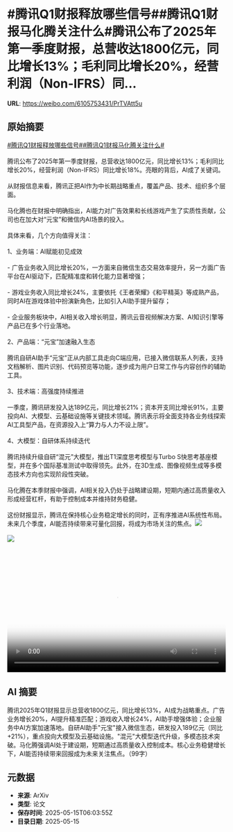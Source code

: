 # #腾讯Q1财报释放哪些信号##腾讯Q1财报马化腾关注什么#腾讯公布了2025年第一季度财报，总营收达1800亿元，同比增长13%；毛利同比增长20%，经营利润（Non-IFRS）同...

**URL**: https://weibo.com/6105753431/PrTVAtt5u

## 原始摘要

<a href="https://m.weibo.cn/search?containerid=231522type%3D1%26t%3D10%26q%3D%23%E8%85%BE%E8%AE%AFQ1%E8%B4%A2%E6%8A%A5%E9%87%8A%E6%94%BE%E5%93%AA%E4%BA%9B%E4%BF%A1%E5%8F%B7%23&amp;extparam=%23%E8%85%BE%E8%AE%AFQ1%E8%B4%A2%E6%8A%A5%E9%87%8A%E6%94%BE%E5%93%AA%E4%BA%9B%E4%BF%A1%E5%8F%B7%23" data-hide=""><span class="surl-text">#腾讯Q1财报释放哪些信号#</span></a><a href="https://m.weibo.cn/search?containerid=231522type%3D1%26t%3D10%26q%3D%23%E8%85%BE%E8%AE%AFQ1%E8%B4%A2%E6%8A%A5%E9%A9%AC%E5%8C%96%E8%85%BE%E5%85%B3%E6%B3%A8%E4%BB%80%E4%B9%88%23&amp;extparam=%23%E8%85%BE%E8%AE%AFQ1%E8%B4%A2%E6%8A%A5%E9%A9%AC%E5%8C%96%E8%85%BE%E5%85%B3%E6%B3%A8%E4%BB%80%E4%B9%88%23" data-hide=""><span class="surl-text">#腾讯Q1财报马化腾关注什么#</span></a><br><br>腾讯公布了2025年第一季度财报，总营收达1800亿元，同比增长13%；毛利同比增长20%，经营利润（Non-IFRS）同比增长18%。亮眼的背后，AI成了关键词。<br><br>从财报信息来看，腾讯正把AI作为中长期战略重点，覆盖产品、技术、组织多个层面。<br><br>马化腾也在财报中明确指出，AI能力对广告效果和长线游戏产生了实质性贡献，公司也在加大对“元宝”和微信内AI场景的投入。<br><br>具体来看，几个方向值得关注：<br><br>1、业务端：AI赋能初见成效<br><br>- 广告业务收入同比增长20%，一方面来自微信生态交易效率提升，另一方面广告平台在AI驱动下，匹配精准度和转化能力显著增强；<br><br>- 游戏业务收入同比增长24%，主要依托《王者荣耀》《和平精英》等成熟产品，同时AI在游戏体验中扮演新角色，比如引入AI助手提升留存；<br><br>- 企业服务板块中，AI相关收入增长明显，腾讯云音视频解决方案、AI知识引擎等产品已在多个行业落地。<br><br>2、产品端：“元宝”加速融入生态  <br><br>腾讯自研AI助手“元宝”正从内部工具走向C端应用，已接入微信联系人列表，支持文档解析、图片识别、代码预览等功能，逐步成为用户日常工作与内容创作的辅助工具。<br><br>3、技术端：高强度持续推进  <br><br>一季度，腾讯研发投入达189亿元，同比增长21%；资本开支同比增长91%，主要投向AI、大模型、云基础设施等关键技术领域。腾讯表示将全面支持各业务线探索AI工具型产品，在资源投入上“算力与人力不设上限”。<br><br>4、大模型：自研体系持续迭代  <br><br>腾讯持续升级自研“混元”大模型，推出T1深度思考模型与Turbo S快思考基座模型，并在多个国际基准测试中取得领先。此外，在3D生成、图像视频生成等多模态技术方向也实现阶段性突破。<br><br>马化腾在本季财报中强调，AI相关投入仍处于战略建设期，短期内通过高质量收入形成经营杠杆，有助于控制成本并维持财务稳健。<br><br>这份财报显示，腾讯在保持核心业务稳定增长的同时，正有序推进AI系统性布局。未来几个季度，AI能否持续带来可量化回报，将成为市场关注的焦点。<img style="" src="https://tvax1.sinaimg.cn/large/006Fd7o3ly1i1fx9fneq7j30u00vp784.jpg" referrerpolicy="no-referrer"><br><br><img style="" src="https://tvax3.sinaimg.cn/large/006Fd7o3gy1i1fx90iehij31im176k8j.jpg" referrerpolicy="no-referrer"><br><br><br clear="both"><div style="clear: both"></div><video controls="controls" poster="https://tvax4.sinaimg.cn/orj480/006Fd7o3ly1i1fx9fqb0vj30u00vp784.jpg" style="width: 100%"><source src="https://f.video.weibocdn.com/o0/rNJeSJ0vlx08ofZMI464010412003uJK0E010.mp4?label=mp4_720p&amp;template=720x760.24.0&amp;ori=0&amp;ps=1CwnkDw1GXwCQx&amp;Expires=1747292427&amp;ssig=EM1a8sMhtx&amp;KID=unistore,video"><source src="https://f.video.weibocdn.com/o0/1KTiYg7ylx08ofZMFGAU0104120023850E010.mp4?label=mp4_hd&amp;template=540x568.24.0&amp;ori=0&amp;ps=1CwnkDw1GXwCQx&amp;Expires=1747292427&amp;ssig=q5hRjhZ7jE&amp;KID=unistore,video"><source src="https://f.video.weibocdn.com/o0/fP58vGXMlx08ofZMDrgA010412000Vkl0E010.mp4?label=mp4_ld&amp;template=360x380.24.0&amp;ori=0&amp;ps=1CwnkDw1GXwCQx&amp;Expires=1747292427&amp;ssig=8AlVUSDTvG&amp;KID=unistore,video"><p>视频无法显示，请前往<a href="https://video.weibo.com/show?fid=1034%3A5166498080292917" target="_blank" rel="noopener noreferrer">微博视频</a>观看。</p></video>

## AI 摘要

腾讯2025年Q1财报显示总营收1800亿元，同比增长13%，AI成为战略重点。广告业务增长20%，AI提升精准匹配；游戏收入增长24%，AI助手增强体验；企业服务中AI方案加速落地。自研AI助手"元宝"接入微信生态，研发投入189亿元（同比+21%），重点投向大模型及云基础设施。"混元"大模型迭代升级，多模态技术突破。马化腾强调AI处于建设期，短期通过高质量收入控制成本。核心业务稳健增长下，AI能否持续带来回报成为未来关注焦点。（99字）

## 元数据

- **来源**: ArXiv
- **类型**: 论文
- **保存时间**: 2025-05-15T06:03:55Z
- **目录日期**: 2025-05-15
